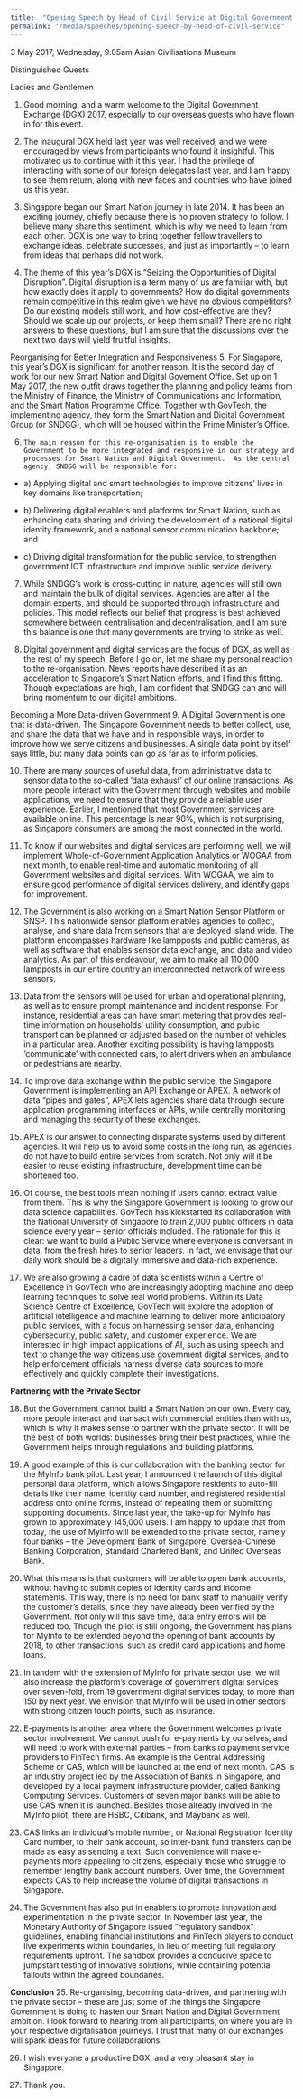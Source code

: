 ```yaml
---
title:  "Opening Speech by Head of Civil Service at Digital Government Exchange 2017"
permalink: "/media/speeches/opening-speech-by-head-of-civil-service"
---
```

3 May 2017, Wednesday, 9.05am
Asian Civilisations Museum

Distinguished Guests

Ladies and Gentlemen


1.    Good morning, and a warm welcome to the Digital Government Exchange (DGX) 2017, especially to our overseas guests who have flown in for this event.

2.    The inaugural DGX held last year was well received, and we were encouraged by views from participants who found it insightful.  This motivated us to continue with it this year.  I had the privilege of interacting with some of our foreign delegates last year, and I am happy to see them return, along with new faces and countries who have joined us this year.

3.    Singapore began our Smart Nation journey in late 2014. It has been an exciting journey, chiefly because there is no proven strategy to follow.  I believe many share this sentiment, which is why we need to learn from each other.  DGX is one way to bring together fellow travellers to exchange ideas, celebrate successes, and just as importantly – to learn from ideas that perhaps did not work.

4.    The theme of this year’s DGX is “Seizing the Opportunities of Digital Disruption”.  Digital disruption is a term many of us are familiar with, but how exactly does it apply to governments?  How do digital governments remain competitive in this realm given we have no obvious competitors?  Do our existing models still work, and how cost-effective are they? Should we scale up our projects, or keep them small? There are no right answers to these questions, but I am sure that the discussions over the next two days will yield fruitful insights.

Reorganising for Better Integration and Responsiveness
5.    For Singapore, this year’s DGX is significant for another reason.  It is the second day of work for our new Smart Nation and Digital Govement Office. Set up on 1 May 2017, the new outfit draws together the planning and policy teams from the Ministry of Finance, the Ministry of Communications and Information, and the Smart Nation Programme Office.  Together with GovTech, the implementing agency, they form the Smart Nation and Digital Government Group (or SNDGG), which will be housed within the Prime Minister’s Office.

6.     The main reason for this re-organisation is to enable the Government to be more integrated and responsive in our strategy and processes for Smart Nation and Digital Government.  As the central agency, SNDGG will be responsible for:

* a)    Applying digital and smart technologies to improve citizens’ lives in key domains like transportation;

* b)    Delivering digital enablers and platforms for Smart Nation, such as enhancing data sharing and driving the development of a national digital identity framework, and a national sensor communication backbone; and

* c)    Driving digital transformation for the public service, to strengthen government ICT infrastructure and improve public service delivery.

7.    While SNDGG’s work is cross-cutting in nature, agencies will still own and maintain the bulk of digital services. Agencies are after all the domain experts, and should be supported through infrastructure and policies. This model reflects our belief that progress is best achieved somewhere between centralisation and decentralisation, and I am sure this balance is one that many governments are trying to strike as well.

8.    Digital government and digital services are the focus of DGX, as well as the rest of my speech. Before I go on, let me share my personal reaction to the re-organisation. News reports have described it as an acceleration to Singapore’s Smart Nation efforts, and I find this fitting.  Though expectations are high, I am confident that SNDGG can and will bring momentum to our digital ambitions.

Becoming a More Data-driven Government
9.    A Digital Government is one that is data-driven.  The Singapore Government needs to better collect, use, and share the data that we have and in responsible ways, in order to improve how we serve citizens and businesses. A single data point by itself says little, but many data points can go as far as to inform policies.

10.    There are many sources of useful data, from administrative data to sensor data to the so-called ‘data exhaust’ of our online transactions. As more people interact with the Government through websites and mobile applications, we need to ensure that they provide a reliable user experience.  Earlier, I mentioned that most Government services are available online.  This percentage is near 90%, which is not surprising, as Singapore consumers are among the most connected in the world.

11.    To know if our websites and digital services are performing well, we will implement Whole-of-Government Application Analytics or WOGAA from next month, to enable real-time and automatic monitoring of all Government websites and digital services.  With WOGAA, we aim to ensure good performance of digital services delivery, and identify gaps for improvement.

12.    The Government is also working on a Smart Nation Sensor Platform or SNSP. This nationwide sensor platform enables agencies to collect, analyse, and share data from sensors that are deployed island wide. The platform encompasses hardware like lampposts and public cameras, as well as software that enables sensor data exchange, and data and video analytics. As part of this endeavour, we aim to make all 110,000 lampposts in our entire country an interconnected network of wireless sensors.

13.    Data from the sensors will be used for urban and operational planning, as well as to ensure prompt maintenance and incident response. For instance, residential areas can have smart metering that provides real-time information on households’ utility consumption, and public transport can be planned or adjusted based on the number of vehicles in a particular area. Another exciting possibility is having lampposts ‘communicate’ with connected cars, to alert drivers when an ambulance or pedestrians are nearby.

14.    To improve data exchange within the public service, the Singapore Government is implementing an API Exchange or APEX. A network of data “pipes and gates”, APEX lets agencies share data through secure application programming interfaces or APIs, while centrally monitoring and managing the security of these exchanges.

15.    APEX is our answer to connecting disparate systems used by different agencies. It will help us to avoid some costs in the long run, as agencies do not have to build entire services from scratch. Not only will it be easier to reuse existing infrastructure, development time can be shortened too.

16.    Of course, the best tools mean nothing if users cannot extract value from them.  This is why the Singapore Government is looking to grow our data science capabilities.  GovTech has kickstarted its collaboration with the National University of Singapore to train 2,000 public officers in data science every year – senior officials included. The rationale for this is clear: we want to build a Public Service where everyone is conversant in data, from the fresh hires to senior leaders. In fact, we envisage that our daily work should be a digitally immersive and data-rich experience.  

17.    We are also growing a cadre of data scientists within a Centre of Excellence in GovTech who are increasingly adopting machine and deep learning techniques to solve real world problems. Within its Data Science Centre of Excellence, GovTech will explore the adoption of artificial intelligence and machine learning to deliver more anticipatory public services, with a focus on harnessing sensor data, enhancing cybersecurity, public safety, and customer experience. We are interested in high impact applications of AI, such as using speech and text to change the way citizens use government digital services, and to help enforcement officials harness diverse data sources to more effectively and quickly complete their investigations.

**Partnering with the Private Sector**

18.    But the Government cannot build a Smart Nation on our own. Every day, more people interact and transact with commercial entities than with us, which is why it makes sense to partner with the private sector.  It will be the best of both worlds: businesses bring their best practices, while the Government helps through regulations and building platforms.

19.    A good example of this is our collaboration with the banking sector for the MyInfo bank pilot. Last year, I announced the launch of this digital personal data platform, which allows Singapore residents to auto-fill details like their name, identity card number, and registered residential address onto online forms, instead of repeating them or submitting supporting documents. Since last year, the take-up for MyInfo has grown to approximately 145,000 users. I am happy to update that from today, the use of MyInfo will be extended to the private sector, namely four banks – the Development Bank of Singapore, Oversea-Chinese Banking Corporation, Standard Chartered Bank, and United Overseas Bank.

20.    What this means is that customers will be able to open bank accounts, without having to submit copies of identity cards and income statements.  This way, there is no need for bank staff to manually verify the customer’s details, since they have already been verified by the Government. Not only will this save time, data entry errors will be reduced too. Though the pilot is still ongoing, the Government has plans for MyInfo to be extended beyond the opening of bank accounts by 2018, to other transactions, such as credit card applications and home loans.

21.    In tandem with the extension of MyInfo for private sector use, we will also increase the platform’s coverage of government digital services over seven-fold, from 19 government digital services today, to more than 150 by next year.  We envision that MyInfo will be used in other sectors with strong citizen touch points, such as insurance.

22.    E-payments is another area where the Government welcomes private sector involvement.  We cannot push for e-payments by ourselves, and will need to work with external parties – from banks to payment service providers to FinTech firms.  An example is the Central Addressing Scheme or CAS, which will be launched at the end of next month. CAS is an industry project led by the Association of Banks in Singapore, and developed by a local payment infrastructure provider, called Banking Computing Services. Customers of seven major banks will be able to use CAS when it is launched. Besides those already involved in the MyInfo pilot, there are HSBC, Citibank, and Maybank as well.

23.    CAS links an individual’s mobile number, or National Registration Identity Card number, to their bank account, so inter-bank fund transfers can be made as easy as sending a text. Such convenience will make e-payments more appealing to citizens, especially those who struggle to remember lengthy bank account numbers. Over time, the Government expects CAS to help increase the volume of digital transactions in Singapore.

24.    The Government has also put in enablers to promote innovation and experimentation in the private sector.  In November last year, the Monetary Authority of Singapore issued “regulatory sandbox” guidelines, enabling financial institutions and FinTech players to conduct live experiments within boundaries, in lieu of meeting full regulatory requirements upfront. The sandbox provides a conducive space to jumpstart testing of innovative solutions, while containing potential fallouts within the agreed boundaries.

**Conclusion**
25.    Re-organising, becoming data-driven, and partnering with the private sector – these are just some of the things the Singapore Government is doing to hasten our Smart Nation and Digital Government ambition. I look forward to hearing from all participants, on where you are in your respective digitalisation journeys. I trust that many of our exchanges will spark ideas for future collaborations.

26.    I wish everyone a productive DGX, and a very pleasant stay in Singapore. 

27.    Thank you.
